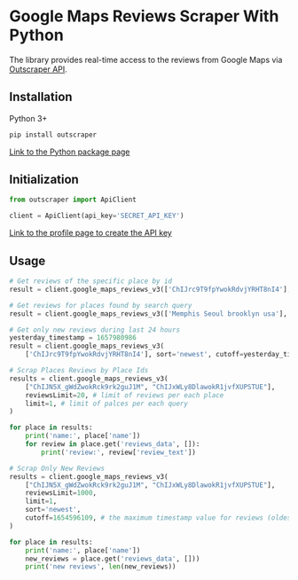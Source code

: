 # Google Maps Reviews Scraper With Python

The library provides real-time access to the reviews from Google Maps via [Outscraper API](https://app.outscraper.com/api-docs#tag/Google-Reviews).

## Installation

Python 3+
```bash
pip install outscraper
```

[Link to the Python package page](https://pypi.org/project/google-services-api/)

## Initialization
```python
from outscraper import ApiClient

client = ApiClient(api_key='SECRET_API_KEY')
```
[Link to the profile page to create the API key](https://app.outscraper.com/profile)

## Usage

```python
# Get reviews of the specific place by id
result = client.google_maps_reviews_v3(['ChIJrc9T9fpYwokRdvjYRHT8nI4'], reviews_limit=20, language='en')

# Get reviews for places found by search query
result = client.google_maps_reviews_v3(['Memphis Seoul brooklyn usa'], reviews_limit=20, limit=500, language='en')

# Get only new reviews during last 24 hours
yesterday_timestamp = 1657980986
result = client.google_maps_reviews_v3(
    ['ChIJrc9T9fpYwokRdvjYRHT8nI4'], sort='newest', cutoff=yesterday_timestamp, reviews_limit=100, language='en')

# Scrap Places Reviews by Place Ids
results = client.google_maps_reviews_v3(
    ["ChIJN5X_gWdZwokRck9rk2guJ1M", "ChIJxWLy8DlawokR1jvfXUPSTUE"],
    reviewsLimit=20, # limit of reviews per each place
    limit=1, # limit of palces per each query
)

for place in results:
    print('name:', place['name'])
    for review in place.get('reviews_data', []):
        print('review:', review['review_text'])

# Scrap Only New Reviews
results = client.google_maps_reviews_v3(
    ["ChIJN5X_gWdZwokRck9rk2guJ1M", "ChIJxWLy8DlawokR1jvfXUPSTUE"],
    reviewsLimit=1000,
    limit=1,
    sort='newest',
    cutoff=1654596109, # the maximum timestamp value for reviews (oldest review you want to extract). Can be used to scrape only the new reviews since your latest update
)

for place in results:
    print('name:', place['name'])
    new_reviews = place.get('reviews_data', []))
    print('new reviews', len(new_reviews))
```

